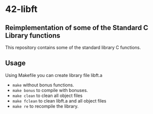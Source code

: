# 42-libft
## Reimplementation of some of the Standard C Library functions

This repository contains some of the standard library C functions.

## Usage
Using Makefile you can create library file libft.a
* `make` without bonus functions.
* `make bonus` to compile with bonuses.
* `make clean` to clean all object files
* `make fclean` to clean libft.a and all object files
* `make re` to recompile the library.
